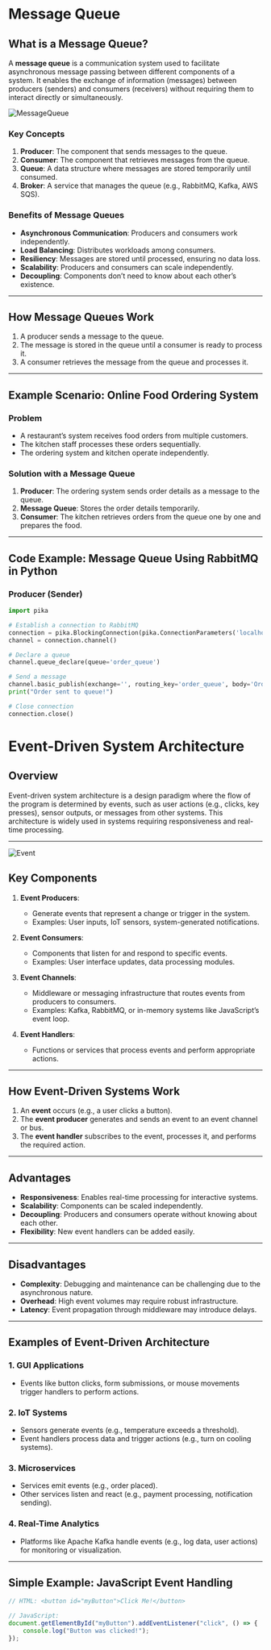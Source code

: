 
# Message Queue

## What is a Message Queue?
A **message queue** is a communication system used to facilitate asynchronous message passing between different components of a system. It enables the exchange of information (messages) between producers (senders) and consumers (receivers) without requiring them to interact directly or simultaneously.

![MessageQueue](https://github.com/user-attachments/assets/f7567aaa-4e28-4051-87c0-e5882a2972cd)

### Key Concepts
1. **Producer**: The component that sends messages to the queue.
2. **Consumer**: The component that retrieves messages from the queue.
3. **Queue**: A data structure where messages are stored temporarily until consumed.
4. **Broker**: A service that manages the queue (e.g., RabbitMQ, Kafka, AWS SQS).

### Benefits of Message Queues
- **Asynchronous Communication**: Producers and consumers work independently.
- **Load Balancing**: Distributes workloads among consumers.
- **Resiliency**: Messages are stored until processed, ensuring no data loss.
- **Scalability**: Producers and consumers can scale independently.
- **Decoupling**: Components don’t need to know about each other’s existence.

---

## How Message Queues Work
1. A producer sends a message to the queue.
2. The message is stored in the queue until a consumer is ready to process it.
3. A consumer retrieves the message from the queue and processes it.

---

## Example Scenario: Online Food Ordering System
### Problem
- A restaurant’s system receives food orders from multiple customers.
- The kitchen staff processes these orders sequentially.
- The ordering system and kitchen operate independently.

### Solution with a Message Queue
1. **Producer**: The ordering system sends order details as a message to the queue.
2. **Message Queue**: Stores the order details temporarily.
3. **Consumer**: The kitchen retrieves orders from the queue one by one and prepares the food.

---

## Code Example: Message Queue Using RabbitMQ in Python

### Producer (Sender)
```python
import pika

# Establish a connection to RabbitMQ
connection = pika.BlockingConnection(pika.ConnectionParameters('localhost'))
channel = connection.channel()

# Declare a queue
channel.queue_declare(queue='order_queue')

# Send a message
channel.basic_publish(exchange='', routing_key='order_queue', body='Order #1: Pizza')
print("Order sent to queue!")

# Close connection
connection.close() 
```

# Event-Driven System Architecture

## Overview
Event-driven system architecture is a design paradigm where the flow of the program is determined by events, such as user actions (e.g., clicks, key presses), sensor outputs, or messages from other systems. This architecture is widely used in systems requiring responsiveness and real-time processing.

---

![Event](https://github.com/user-attachments/assets/7551f2a9-c983-4bc8-ae7b-08ee938119bf)


## Key Components
1. **Event Producers**:
   - Generate events that represent a change or trigger in the system.
   - Examples: User inputs, IoT sensors, system-generated notifications.

2. **Event Consumers**:
   - Components that listen for and respond to specific events.
   - Examples: User interface updates, data processing modules.

3. **Event Channels**:
   - Middleware or messaging infrastructure that routes events from producers to consumers.
   - Examples: Kafka, RabbitMQ, or in-memory systems like JavaScript’s event loop.

4. **Event Handlers**:
   - Functions or services that process events and perform appropriate actions.

---

## How Event-Driven Systems Work
1. An **event** occurs (e.g., a user clicks a button).
2. The **event producer** generates and sends an event to an event channel or bus.
3. The **event handler** subscribes to the event, processes it, and performs the required action.

---

## Advantages
- **Responsiveness**: Enables real-time processing for interactive systems.
- **Scalability**: Components can be scaled independently.
- **Decoupling**: Producers and consumers operate without knowing about each other.
- **Flexibility**: New event handlers can be added easily.

---

## Disadvantages
- **Complexity**: Debugging and maintenance can be challenging due to the asynchronous nature.
- **Overhead**: High event volumes may require robust infrastructure.
- **Latency**: Event propagation through middleware may introduce delays.

---

## Examples of Event-Driven Architecture

### 1. GUI Applications
- Events like button clicks, form submissions, or mouse movements trigger handlers to perform actions.

### 2. IoT Systems
- Sensors generate events (e.g., temperature exceeds a threshold).
- Event handlers process data and trigger actions (e.g., turn on cooling systems).

### 3. Microservices
- Services emit events (e.g., order placed).
- Other services listen and react (e.g., payment processing, notification sending).

### 4. Real-Time Analytics
- Platforms like Apache Kafka handle events (e.g., log data, user actions) for monitoring or visualization.

---

## Simple Example: JavaScript Event Handling

```javascript
// HTML: <button id="myButton">Click Me!</button>

// JavaScript:
document.getElementById("myButton").addEventListener("click", () => {
    console.log("Button was clicked!");
});
